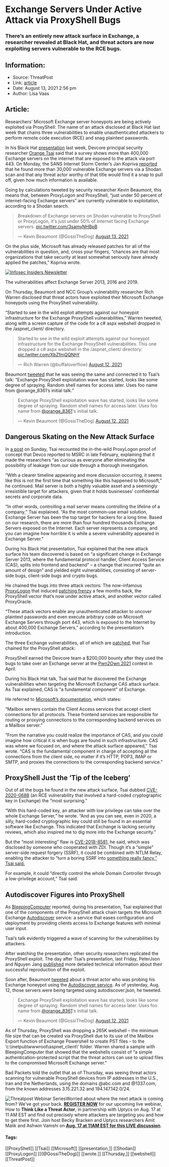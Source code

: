 # Exchange Servers Under Active Attack via ProxyShell Bugs
### There’s an entirely new attack surface in Exchange, a researcher revealed at Black Hat, and threat actors are now exploiting servers vulnerable to the RCE bugs. 

## Information:
+ Source: ThreatPost
+ Link: [article](https://kasperskycontenthub.com/threatpost-global/?p=168661)
+ Date: August 13, 2021  2:56 pm
+ Author: Lisa Vaas


## Article:
Researchers’ Microsoft Exchange server honeypots are being actively exploited via ProxyShell: The name of an attack disclosed at Black Hat last week that chains three vulnerabilities to enable unauthenticated attackers to perform remote code execution (RCE) and snag plaintext passwords.


In his Black Hat [presentation](https://www.blackhat.com/us-21/briefings/schedule/#proxylogon-is-just-the-tip-of-the-iceberg-a-new-attack-surface-on-m) last week, Devcore principal security researcher [Orange Tsai](https://twitter.com/orange_8361) said that a survey shows more than 400,000 Exchange servers on the internet that are exposed to the attack via port 443. On Monday, the SANS Internet Storm Center’s Jan Kopriva [reported](https://isc.sans.edu/forums/diary/ProxyShell+how+many+Exchange+servers+are+affected+and+where+are+they/27732/) that he found more than 30,000 vulnerable Exchange servers via a Shodan scan and that any threat actor worthy of that title would find it a snap to pull off, given how much information is available.


Going by calculations tweeted by security researcher Kevin Beaumont, this means that, between ProxyLogon and ProxyShell, “just under 50 percent of internet-facing Exchange servers” are currently vulnerable to exploitation, according to a Shodan search.



> 
> Breakdown of Exchange servers on Shodan vulnerable to ProxyShell or ProxyLogon, it's just under 50% of internet facing Exchange servers. [pic.twitter.com/3samyNHBpB](https://t.co/3samyNHBpB)
> 
> 
> — Kevin Beaumont (@GossiTheDog) [August 13, 2021](https://twitter.com/GossiTheDog/status/1426207905779527682?ref_src=twsrc%5Etfw)
> 
> 



On the plus side, Microsoft has already released patches for all of the vulnerabilities in question, and, cross your fingers, “chances are that most organizations that take security at least somewhat seriously have already applied the patches,” Kopriva wrote.


[![Infosec Insiders Newsletter](https://media.threatpost.com/wp-content/uploads/sites/103/2021/07/10165815/infosec_insiders_in_article_promo.png)](https://threatpost.com/infosec-insider-subscription-page/?utm_source=ART&utm_medium=ART&utm_campaign=InfosecInsiders_Newsletter_Promo/)


The vulnerabilities affect Exchange Server 2013, 2016 and 2019.


On Thursday, Beaumont and NCC Group’s vulnerability researcher Rich Warren disclosed that threat actors have exploited their Microsoft Exchange honeypots using the ProxyShell vulnerability.


“Started to see in the wild exploit attempts against our honeypot infrastructure for the Exchange ProxyShell vulnerabilities,” Warren tweeted, along with a screen capture of the code for a c# aspx webshell dropped in the /aspnet\_client/ directory.



> 
> Started to see in the wild exploit attempts against our honeypot infrastructure for the Exchange ProxyShell vulnerabilities. This one dropped a c# aspx webshell in the /aspnet\_client/ directory: [pic.twitter.com/XbZfmQQNhY](https://t.co/XbZfmQQNhY)
> 
> 
> — Rich Warren (@buffaloverflow) [August 12, 2021](https://twitter.com/buffaloverflow/status/1425831100157349890?ref_src=twsrc%5Etfw)
> 
> 



Beaumont [tweeted](https://twitter.com/GossiTheDog/status/1425844380376735746) that he was seeing the same and connected it to Tsai’s talk: “Exchange ProxyShell exploitation wave has started, looks like some degree of spraying. Random shell names for access later. Uses foo name from @orange\_8361’s initial talk.”



> 
> Exchange ProxyShell exploitation wave has started, looks like some degree of spraying. Random shell names for access later. Uses foo name from [@orange\_8361](https://twitter.com/orange_8361?ref_src=twsrc%5Etfw)'s initial talk.
> 
> 
> — Kevin Beaumont (@GossiTheDog) [August 12, 2021](https://twitter.com/GossiTheDog/status/1425844380376735746?ref_src=twsrc%5Etfw)
> 
> 



Dangerous Skating on the New Attack Surface
-------------------------------------------


In [a post](https://devco.re/blog/2021/08/06/a-new-attack-surface-on-MS-exchange-part-1-ProxyLogon/) on Sunday, Tsai recounted the in-the-wild ProxyLogon proof of concept that Devco reported to MSRC in late February, explaining that it made the researchers “as curious as everyone after eliminating the possibility of leakage from our side through a thorough investigation.


“With a clearer timeline appearing and more discussion occurring, it seems like this is not the first time that something like this happened to Microsoft,” he continued. Mail server is both a highly valuable asset and a seemingly irresistible target for attackers, given that it holds businesses’ confidential secrets and corporate data.


“In other words, controlling a mail server means controlling the lifeline of a company,” Tsai explained. “As the most common-use email solution, Exchange Server has been the top target for hackers for a long time. Based on our research, there are more than four hundred thousands Exchange Servers exposed on the Internet. Each server represents a company, and you can imagine how horrible it is while a severe vulnerability appeared in Exchange Server.”


During his Black Hat presentation, Tsai explained that the new attack surface his team discovered is based on “a significant change in Exchange Server 2013, where the fundamental protocol handler, Client Access Service (CAS), splits into frontend and backend” – a change that incurred “quite an amount of design” and yielded eight vulnerabilities, consisting of server-side bugs, client-side bugs and crypto bugs.


He chained the bugs into three attack vectors: The now-infamous [ProxyLogon](https://threatpost.com/microsoft-exchange-exploits-ransomware/164719/) that induced [patching frenzy](https://threatpost.com/microsoft-exchange-servers-proxylogon-patching/165001/) a few months back, the ProxyShell vector that’s now under active attack, and another vector called ProxyOracle.


“These attack vectors enable any unauthenticated attacker to uncover plaintext passwords and even execute arbitrary code on Microsoft Exchange Servers through port 443, which is exposed to the Internet by about 400,000 Exchange Servers,” according to the presentation’s introduction.


The three Exchange vulnerabilities, all of which are [patched](https://threatpost.com/microsoft-crushes-116-bugs/167764/), that Tsai chained for the ProxyShell attack:


ProxyShell earned the Devcore team a $200,000 bounty after they used the bugs to take over an Exchange server at the [Pwn2Own 2021](https://twitter.com/thezdi/status/1379467992862449664) contest in April.


During his Black Hat talk, Tsai said that he discovered the Exchange vulnerabilities when targeting the Microsoft Exchange CAS attack surface. As Tsai explained, CAS is “a fundamental component” of Exchange.


He referred to [Microsoft’s documentation](https://docs.microsoft.com/en-us/exchange/architecture/architecture?view=exchserver-2019), which states:


“Mailbox servers contain the Client Access services that accept client connections for all protocols. These frontend services are responsible for routing or proxying connections to the corresponding backend services on a Mailbox server.”


“From the narrative you could realize the importance of CAS, and you could imagine how critical it is when bugs are found in such infrastructure. CAS was where we focused on, and where the attack surface appeared,” Tsai wrote. “CAS is the fundamental component in charge of accepting all the connections from the client side, no matter if it’s HTTP, POP3, IMAP or SMTP, and proxies the connections to the corresponding backend service.”


ProxyShell Just the ‘Tip of the Iceberg’
----------------------------------------


Out of all the bugs he found in the new attack surface, Tsai dubbed [CVE-2020-0688](https://www.zerodayinitiative.com/blog/2020/2/24/cve-2020-0688-remote-code-execution-on-microsoft-exchange-server-through-fixed-cryptographic-keys) (an RCE vulnerability that involved a hard-coded cryptographic key in Exchange) the “most surprising.”


“With this hard-coded key, an attacker with low privilege can take over the whole Exchange Server,” he wrote. “And as you can see, even in 2020, a silly, hard-coded cryptographic key could still be found in an essential software like Exchange. This indicated that Exchange is lacking security reviews, which also inspired me to dig more into the Exchange security.”


But the “most interesting” flaw is [CVE-2018-8581](https://www.zerodayinitiative.com/blog/2018/12/19/an-insincere-form-of-flattery-impersonating-users-on-microsoft-exchange), he said, which was disclosed by someone who cooperated with ZDI. Though it’s a “simple” server-side request forgery (SSRF), it could be combined with NTLM Relay, enabling the attacker to “turn a boring SSRF into [something really fancy,” Tsai said.](https://dirkjanm.io/abusing-exchange-one-api-call-away-from-domain-admin/)


For example, it could “directly control the whole Domain Controller through a low-privilege account,” Tsai said.


Autodiscover Figures into ProxyShell
------------------------------------


As [BleepingComputer](https://www.bleepingcomputer.com/news/microsoft/microsoft-exchange-servers-are-getting-hacked-via-proxyshell-exploits/) reported, during his presentation, Tsai explained that one of the components of the ProxyShell attack chain targets the Microsoft Exchange [Autodiscover](https://docs.microsoft.com/en-us/exchange/architecture/client-access/autodiscover?view=exchserver-2019) service: a service that eases configuration and deployment by providing clients access to Exchange features with minimal user input.


Tsai’s talk evidently triggered a wave of scanning for the vulnerabilities by attackers.


After watching the presentation, other security researchers replicated the ProxyShell exploit. The day after Tsai’s presentation, last Friday, PeterJson and Nguyen Jang [published](https://peterjson.medium.com/reproducing-the-proxyshell-pwn2own-exploit-49743a4ea9a1) more detailed technical information about their successful reproduction of the exploit.


Soon after, Beaumont [tweeted](https://twitter.com/GossiTheDog/status/1422178411385065476?ref_src=twsrc%5Etfw%7Ctwcamp%5Etweetembed%7Ctwterm%5E1422178411385065476%7Ctwgr%5E%7Ctwcon%5Es1_&ref_url=https%3A%2F%2Fwww.bleepingcomputer.com%2Fnews%2Fmicrosoft%2Fmicrosoft-exchange-servers-scanned-for-proxyshell-vulnerability-patch-now%2F) about a threat actor who was probing his Exchange honeypot using the [Autodiscover service](https://docs.microsoft.com/en-us/exchange/architecture/client-access/autodiscover?view=exchserver-2019). As of yesterday, Aug. 12, those servers were being targeted using autodiscover.json, he tweeted.



> 
> Exchange ProxyShell exploitation wave has started, looks like some degree of spraying. Random shell names for access later. Uses foo name from [@orange\_8361](https://twitter.com/orange_8361?ref_src=twsrc%5Etfw)'s initial talk.
> 
> 
> — Kevin Beaumont (@GossiTheDog) [August 12, 2021](https://twitter.com/GossiTheDog/status/1425844380376735746?ref_src=twsrc%5Etfw)
> 
> 



As of Thursday, ProxyShell was dropping a 265K webshell – the minimum file size that can be created via ProxyShell due to its use of the Mailbox Export function of Exchange Powershell to create PST files – to the ‘c:\inetpub\wwwroot\aspnet\_client\’ folder. Warren shared a sample with BleepingComputer that showed that the webshells consist of “a simple authentication-protected script that the threat actors can use to upload files to the compromised Microsoft Exchange server.”


Bad Packets told the outlet that as of Thursday, was seeing threat actors scanning for vulnerable ProxyShell devices from IP addresses in the U.S., Iran and the Netherlands, using the domains @abc.com and @1337.com, from the known addresses 3.15.221.32 and 194.147.142.0/24.


![Threatpost Webinar Series ](https://media.threatpost.com/wp-content/uploads/sites/103/2021/07/27093135/threatpost-webinar-300x51.jpg)Worried about where the next attack is coming from? We’ve got your back. **[REGISTER NOW](https://threatpost.com/webinars/how-to-think-like-a-threat-actor/?utm_source=ART&utm_medium=ART&utm_campaign=August_Uptycs_Webinar)** for our upcoming live webinar, How to **Think Like a Threat Actor**, in partnership with Uptycs on Aug. 17 at 11 AM EST and find out precisely where attackers are targeting you and how to get there first. Join host Becky Bracken and Uptycs researchers Amit Malik and Ashwin Vamshi on **[Aug. 17 at 11AM EST for this LIVE discussion](https://threatpost.com/webinars/how-to-think-like-a-threat-actor/?utm_source=ART&utm_medium=ART&utm_campaign=August_Uptycs_Webinar)**.




#### Tags:
[[ProxyShell]] [[Tsai]] [[Microsoft]] [[presentation,]] [[Shodan]] [[ProxyLogon]] [[(@GossiTheDog)]] [[wrote.]] [[Thursday,]] [[webshell]] [[ThreatPost]]
